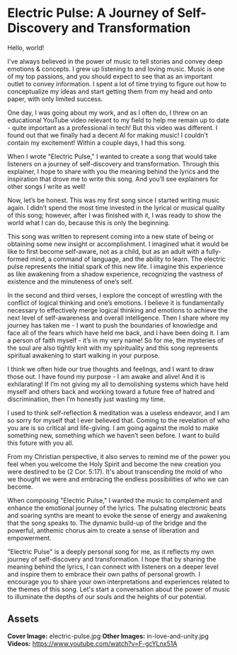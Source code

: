 # Electric Pulse: A Journey of Self-Discovery and Transformation

Hello, world!

I've always believed in the power of music to tell stories and convey deep emotions & concepts. I grew up listening to and loving music. Music is one of my top passions, and you should expect to see that as an important outlet to convey information. I spent a lot of time trying to figure out how to conceptualize my ideas and start getting them from my head and onto paper, with only limited success.

One day, I was going about my work, and as I often do, I threw on an educational YouTube video relevant to my field to help me remain up to date - quite important as a professional in tech! But this video was different. I found out that we finally had a decent AI for making music! I couldn’t contain my excitement! Within a couple days, I had this song.

When I wrote "Electric Pulse," I wanted to create a song that would take listeners on a journey of self-discovery and transformation. Through this explainer, I hope to share with you the meaning behind the lyrics and the inspiration that drove me to write this song. And you’ll see explainers for other songs I write as well!

Now, let’s be honest. This was my first song since I started writing music again. I didn’t spend the most time invested in the lyrical or musical quality of this song; however, after I was finished with it, I was ready to show the world what I can do, because this is only the beginning.

This song was written to represent coming into a new state of being or obtaining some new insight or accomplishment. I imagined what it would be like to first become self-aware, not as a child, but as an adult with a fully-formed mind, a command of language, and the ability to learn. The electric pulse represents the initial spark of this new life. I imagine this experience as like awakening from a shadow experience, recognizing the vastness of existence and the minuteness of one’s self.

In the second and third verses, I explore the concept of wrestling with the conflict of logical thinking and one’s emotions. I believe it is fundamentally necessary to effectively merge logical thinking and emotions to achieve the next level of self-awareness and overall intelligence. Then I share where my journey has taken me - I want to push the boundaries of knowledge and face all of the fears which have held me back, and I have been doing it. I am a person of faith myself - it’s in my very name! So for me, the mysteries of the soul are also tightly knit with my spirituality and this song represents spiritual awakening to start walking in your purpose.

I think we often hide our true thoughts and feelings, and I want to draw those out. I have found my purpose - I am awake and alive! And it is exhilarating! If I’m not giving my all to demolishing systems which have held myself and others back and working toward a future free of hatred and discrimination, then I’m honestly just wasting my time.

I used to think self-reflection & meditation was a useless endeavor, and I am so sorry for myself that I ever believed that. Coming to the revelation of who you are is so critical and life-giving. I am going against the mold to make something new, something which we haven’t seen before. I want to build this future with you all.

From my Christian perspective, it also serves to remind me of the power you feel when you welcome the Holy Spirit and become the new creation you were destined to be (2 Cor. 5:17). It's about transcending the mold of who we thought we were and embracing the endless possibilities of who we can become.

When composing "Electric Pulse," I wanted the music to complement and enhance the emotional journey of the lyrics. The pulsating electronic beats and soaring synths are meant to evoke the sense of energy and awakening that the song speaks to. The dynamic build-up of the bridge and the powerful, anthemic chorus aim to create a sense of liberation and empowerment.

"Electric Pulse" is a deeply personal song for me, as it reflects my own journey of self-discovery and transformation. I hope that by sharing the meaning behind the lyrics, I can connect with listeners on a deeper level and inspire them to embrace their own paths of personal growth. I encourage you to share your own interpretations and experiences related to the themes of this song. Let's start a conversation about the power of music to illuminate the depths of our souls and the heights of our potential.

## Assets
**Cover Image:** electric-pulse.jpg
**Other Images:** in-love-and-unity.jpg
**Videos:** https://www.youtube.com/watch?v=F-gcYLnx51A